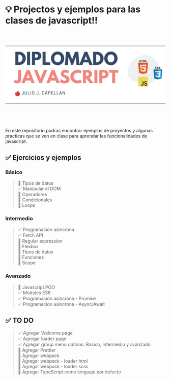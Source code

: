 # 💡 Projectos y ejemplos para las clases de javascript!!
![enter image description here](https://raw.githubusercontent.com/jcapellanvasquez/my-javascript-examples/main/assets/img/banner.png)


En este repositorio podras encontrar ejemplos de proyectos y algunas practicas que se ven en clase para aprendar las funcionalidades de javascript.


## ✅  Ejercicios y ejemplos

### Básico 
>🔲  Tipos de datos\
✅   Manipular el DOM\
🔲  Operadores\
🔲  Condicionales\
🔲  Loops

### Intermedio
>✅  Programacion asíncrona\
✅  Fetch API\
🔲  Regular expression\
🔲  Flexbox\
🔲  Tipos de datos\
🔲  Funciones\
🔲  Scope

### Avanzado
>🔲  Javascript POO\
✅   Modules ES6\
✅  Programacion asíncrona - Promise\
✅  Programacion asíncrona - Async/Await

## ✅  TO DO
 
>✅ Agregar Welcome page\
>✅ Agregar loader page\
✅ Agregar group menu options: Basico, Intermedio y avanzado\
🔲 Agregar Prettier\
🔲 Agregar webpack\
🔲 Agregar webpack - loader html\
🔲 Agregar webpack - loader scss\
🔲 Agregar TypeScript como lenguaje por defecto
